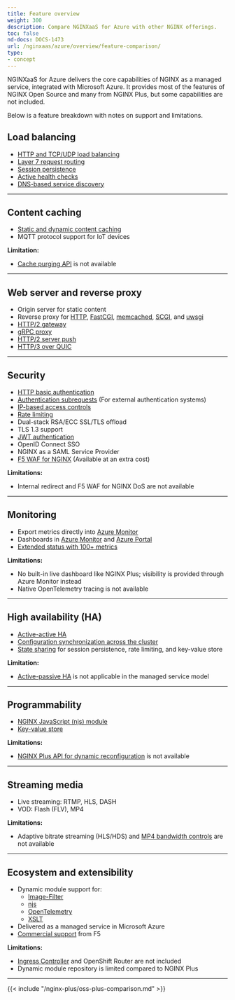 ```yaml
---
title: Feature overview
weight: 300
description: Compare NGINXaaS for Azure with other NGINX offerings.
toc: false
nd-docs: DOCS-1473
url: /nginxaas/azure/overview/feature-comparison/
type:
- concept
---
```


NGINXaaS for Azure delivers the core capabilities of NGINX as a managed service, integrated with Microsoft Azure. It provides most of the features of NGINX Open Source and many from NGINX Plus, but some capabilities are not included.

Below is a feature breakdown with notes on support and limitations.


## Load balancing

- [HTTP and TCP/UDP load balancing](https://docs.nginx.com/nginx/admin-guide/load-balancer/http-load-balancer/)
- [Layer 7 request routing](https://www.nginx.org/en/docs/http/ngx_http_core_module.html#location)
- [Session persistence](https://docs.nginx.com/nginx/admin-guide/load-balancer/http-load-balancer/#enabling-session-persistence)
- [Active health checks](https://docs.nginx.com/nginx/admin-guide/load-balancer/http-health-check/)
- [DNS-based service discovery](https://nginx.org/en/docs/http/ngx_http_upstream_module.html#service)

---

## Content caching

- [Static and dynamic content caching](https://docs.nginx.com/nginx/admin-guide/content-cache/content-caching/)
- MQTT protocol support for IoT devices

**Limitation:**

- [Cache purging API](https://docs.nginx.com/nginx/admin-guide/content-cache/content-caching/#purging-content-from-the-cache) is not available

---

## Web server and reverse proxy

- Origin server for static content  
- Reverse proxy for [HTTP](https://nginx.org/en/docs/http/ngx_http_proxy_module.html), [FastCGI](https://nginx.org/en/docs/http/ngx_http_fastcgi_module.html), [memcached](https://nginx.org/en/docs/http/ngx_http_memcached_module.html), [SCGI](https://nginx.org/en/docs/http/ngx_http_scgi_module.html), and [uwsgi](https://nginx.org/en/docs/http/ngx_http_uwsgi_module.html)
- [HTTP/2 gateway](https://www.nginx.org/en/docs/http/ngx_http_v2_module.html)
- [gRPC proxy](https://nginx.org/en/docs/http/ngx_http_grpc_module.html)
- [HTTP/2 server push](https://nginx.org/en/docs/http/ngx_http_v2_module.html#http2_push)
- [HTTP/3 over QUIC](https://nginx.org/en/docs/http/ngx_http_v3_module.html)

---

## Security

- [HTTP basic authentication](https://www.nginx.org/en/docs/http/ngx_http_auth_basic_module.html)
- [Authentication subrequests](https://nginx.org/en/docs/http/ngx_http_auth_request_module.html) (For external authentication systems)
- [IP-based access controls](https://nginx.org/en/docs/http/ngx_http_access_module.html)
- [Rate limiting](https://blog.nginx.org/blog/rate-limiting-nginx)
- Dual-stack RSA/ECC SSL/TLS offload
- TLS 1.3 support
- [JWT authentication](https://nginx.org/en/docs/http/ngx_http_auth_jwt_module.html)
- OpenID Connect SSO
- NGINX as a SAML Service Provider  
- [F5 WAF for NGINX](https://www.f5.com/products/nginx/nginx-app-protect) (Available at an extra cost)  

**Limitations:** 

- Internal redirect and F5 WAF for NGINX DoS are not available

---

## Monitoring

- Export metrics directly into [Azure Monitor](https://learn.microsoft.com/en-us/azure/azure-monitor/overview)
- Dashboards in [Azure Monitor](https://learn.microsoft.com/en-us/azure/azure-monitor/overview) and [Azure Portal](https://azure.microsoft.com/en-us/get-started/azure-portal)
- [Extended status with 100+ metrics](https://docs.nginx.com/nginx/admin-guide/monitoring/live-activity-monitoring/)

**Limitations:**  

- No built-in live dashboard like NGINX Plus; visibility is provided through Azure Monitor instead
- Native OpenTelemetry tracing is not available

---

## High availability (HA)

- [Active-active HA](https://docs.nginx.com/nginx/admin-guide/high-availability/)
- [Configuration synchronization across the cluster](https://docs.nginx.com/nginx/admin-guide/high-availability/configuration-sharing/)
- [State sharing](https://docs.nginx.com/nginx/admin-guide/high-availability/zone_sync/) for session persistence, rate limiting, and key-value store

**Limitation:**

- [Active-passive HA](https://docs.nginx.com/nginx/admin-guide/high-availability/) is not applicable in the managed service model

---

## Programmability

- [NGINX JavaScript (njs) module](https://www.f5.com/company/blog/nginx/harnessing-power-convenience-of-javascript-for-each-request-with-nginx-javascript-module)
- [Key-value store](https://nginx.org/en/docs/http/ngx_http_keyval_module.html)

**Limitations:**  

- [NGINX Plus API for dynamic reconfiguration](https://docs.nginx.com/nginx/admin-guide/load-balancer/dynamic-configuration-api/) is not available

---

## Streaming media

- Live streaming: RTMP, HLS, DASH
- VOD: Flash (FLV), MP4

**Limitations:** 

- Adaptive bitrate streaming (HLS/HDS) and [MP4 bandwidth controls](https://nginx.org/en/docs/http/ngx_http_mp4_module.html) are not available

---

## Ecosystem and extensibility

- Dynamic module support for:  
  - [Image-Filter](https://nginx.org/en/docs/http/ngx_http_image_filter_module.html)
  - [njs](https://nginx.org/en/docs/njs/)
  - [OpenTelemetry](https://nginx.org/en/docs/ngx_otel_module.html)
  - [XSLT](https://nginx.org/en/docs/http/ngx_http_xslt_module.html)
- Delivered as a managed service in Microsoft Azure
- [Commercial support](https://my.f5.com/manage/s/article/K000140156/) from F5

**Limitations:**  

- [Ingress Controller](https://www.f5.com/products/nginx/nginx-ingress-controller) and OpenShift Router are not included
- Dynamic module repository is limited compared to NGINX Plus

---

{{< include "/nginx-plus/oss-plus-comparison.md" >}}
